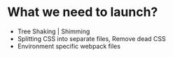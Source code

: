 # What we need to launch?

-   Tree Shaking | Shimming
-   Splitting CSS into separate files, Remove dead CSS
-   Environment specific webpack files
